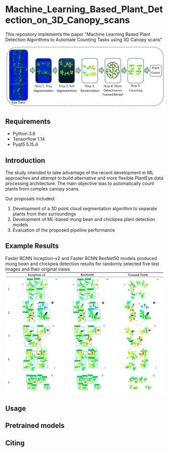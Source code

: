 # Machine_Learning_Based_Plant_Detection_on_3D_Canopy_scans
This repository implements the paper "Machine Learning Based Plant Detection Algorithms to Automate Counting Tasks using 3D Canopy scans" 

![Flowchart of the plant counting pipeline](/docs/flowchart.JPG)


## Requirements
- Python 3.6
- Tensorflow 1.14
- Pyqt5 5.15.4

## Introduction 
The study intended to take advantage of the recent development in ML approaches and attempt to build alternative and more flexible PlantEye data processing architecture. The main objective was to automatically count plants from complex canopy scans.

Our proposals included: 
1. Development of a 3D point cloud segmentation algorithm to separate plants from their surroundings
2. Development of ML-based mung bean and chickpea plant detection models  
3. Evaluation of the proposed pipeline performance

## Example Results
Faster RCNN Inception-v2 and Faster RCNN ResNet50 models produced mung bean and chickpea detection results for randomly selected five test images and their original views
![Results](/docs/results.JPG)

## Usage

## Pretrained models

## Citing
